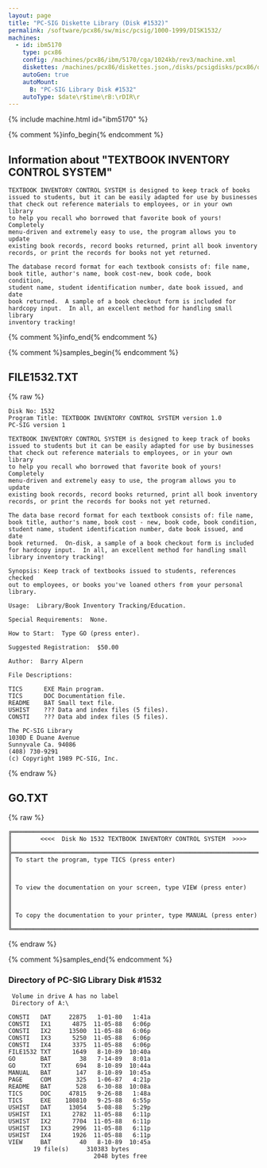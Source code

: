 ```yaml
---
layout: page
title: "PC-SIG Diskette Library (Disk #1532)"
permalink: /software/pcx86/sw/misc/pcsig/1000-1999/DISK1532/
machines:
  - id: ibm5170
    type: pcx86
    config: /machines/pcx86/ibm/5170/cga/1024kb/rev3/machine.xml
    diskettes: /machines/pcx86/diskettes.json,/disks/pcsigdisks/pcx86/diskettes.json
    autoGen: true
    autoMount:
      B: "PC-SIG Library Disk #1532"
    autoType: $date\r$time\rB:\rDIR\r
---
```


{% include machine.html id="ibm5170" %}

{% comment %}info_begin{% endcomment %}

## Information about "TEXTBOOK INVENTORY CONTROL SYSTEM"

    TEXTBOOK INVENTORY CONTROL SYSTEM is designed to keep track of books
    issued to students, but it can be easily adapted for use by businesses
    that check out reference materials to employees, or in your own library
    to help you recall who borrowed that favorite book of yours!
    Completely
    menu-driven and extremely easy to use, the program allows you to update
    existing book records, record books returned, print all book inventory
    records, or print the records for books not yet returned.
    
    The database record format for each textbook consists of: file name,
    book title, author's name, book cost-new, book code, book
    condition,
    student name, student identification number, date book issued, and date
    book returned.  A sample of a book checkout form is included for
    hardcopy input.  In all, an excellent method for handling small library
    inventory tracking!
{% comment %}info_end{% endcomment %}

{% comment %}samples_begin{% endcomment %}

## FILE1532.TXT

{% raw %}
```
Disk No: 1532
Program Title: TEXTBOOK INVENTORY CONTROL SYSTEM version 1.0
PC-SIG version 1

TEXTBOOK INVENTORY CONTROL SYSTEM is designed to keep track of books
issued to students but it can be easily adapted for use by businesses
that check out reference materials to employees, or in your own library
to help you recall who borrowed that favorite book of yours!  Completely
menu-driven and extremely easy to use, the program allows you to update
existing book records, record books returned, print all book inventory
records, or print the records for books not yet returned.

The data base record format for each textbook consists of: file name,
book title, author's name, book cost - new, book code, book condition,
student name, student identification number, date book issued, and date
book returned.  On-disk, a sample of a book checkout form is included
for hardcopy input.  In all, an excellent method for handling small
library inventory tracking!

Synopsis: Keep track of textbooks issued to students, references checked
out to employees, or books you've loaned others from your personal
library.

Usage:  Library/Book Inventory Tracking/Education.

Special Requirements:  None.

How to Start:  Type GO (press enter).

Suggested Registration:  $50.00

Author:  Barry Alpern

File Descriptions:

TICS      EXE Main program.
TICS      DOC Documentation file.
README    BAT Small text file.
USHIST    ??? Data and index files (5 files).
CONSTI    ??? Data abd index files (5 files).

The PC-SIG Library
1030D E Duane Avenue
Sunnyvale Ca. 94086
(408) 730-9291
(c) Copyright 1989 PC-SIG, Inc.

```
{% endraw %}

## GO.TXT

{% raw %}
```
╔═════════════════════════════════════════════════════════════════════════╗
║        <<<<  Disk No 1532 TEXTBOOK INVENTORY CONTROL SYSTEM  >>>>       ║
╠═════════════════════════════════════════════════════════════════════════╣
║ To start the program, type TICS (press enter)                           ║
║                                                                         ║
║ To view the documentation on your screen, type VIEW (press enter)       ║
║                                                                         ║
║ To copy the documentation to your printer, type MANUAL (press enter)    ║
╚═════════════════════════════════════════════════════════════════════════╝
```
{% endraw %}

{% comment %}samples_end{% endcomment %}

### Directory of PC-SIG Library Disk #1532

     Volume in drive A has no label
     Directory of A:\

    CONSTI   DAT     22875   1-01-80   1:41a
    CONSTI   IX1      4875  11-05-88   6:06p
    CONSTI   IX2     13500  11-05-88   6:06p
    CONSTI   IX3      5250  11-05-88   6:06p
    CONSTI   IX4      3375  11-05-88   6:06p
    FILE1532 TXT      1649   8-10-89  10:40a
    GO       BAT        38   7-14-89   8:01a
    GO       TXT       694   8-10-89  10:44a
    MANUAL   BAT       147   8-10-89  10:45a
    PAGE     COM       325   1-06-87   4:21p
    README   BAT       528   6-30-88  10:08a
    TICS     DOC     47815   9-26-88   1:48a
    TICS     EXE    180810   9-25-88   6:55p
    USHIST   DAT     13054   5-08-88   5:29p
    USHIST   IX1      2782  11-05-88   6:11p
    USHIST   IX2      7704  11-05-88   6:11p
    USHIST   IX3      2996  11-05-88   6:11p
    USHIST   IX4      1926  11-05-88   6:11p
    VIEW     BAT        40   8-10-89  10:45a
           19 file(s)     310383 bytes
                            2048 bytes free
